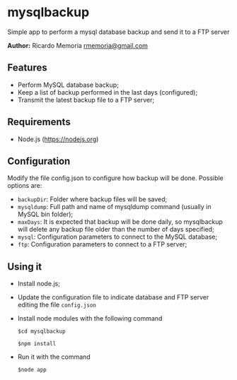 

# mysqlbackup

Simple app to perform a mysql database backup and send it to a FTP server

**Author:** Ricardo Memoria
[rmemoria@gmail.com](rmemoria@gmail.com)

## Features

* Perform MySQL database backup;
* Keep a list of backup performed in the last days (configured);
* Transmit the latest backup file to a FTP server;

## Requirements

* Node.js (https://nodejs.org)

## Configuration

Modify the file config.json to configure how backup will be done. Possible options are:

* `backupDir`: Folder where backup files will be saved;
* `mysqldump`: Full path and name of mysqldump command (usually in MySQL bin folder);
* `maxDays`: It is expected that backup will be done daily, so mysqlbackup will delete any backup file older than the number of days specified;
* `mysql`: Configuration parameters to connect to the MySQL database;
* `ftp`: Configuration parameters to connect to a FTP server;

## Using it

* Install node.js;
* Update the configuration file to indicate database and FTP server editing the file `config.json`
* Install node modules with the following command

    `$cd mysqlbackup`

    `$npm install`

* Run it with the command

    `$node app`

